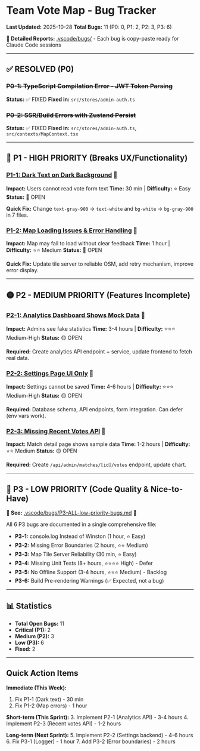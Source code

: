 # Team Vote Map - Bug Tracker

**Last Updated:** 2025-10-28
**Total Bugs:** 11 (P0: 0, P1: 2, P2: 3, P3: 6)

**📁 Detailed Reports:** [.vscode/bugs/](.vscode/bugs/) - Each bug is copy-paste ready for Claude Code sessions

---

## ✅ RESOLVED (P0)

### ~~P0-1: TypeScript Compilation Error - JWT Token Parsing~~
**Status:** ✅ FIXED
**Fixed in:** `src/stores/admin-auth.ts`

### ~~P0-2: SSR/Build Errors with Zustand Persist~~
**Status:** ✅ FIXED
**Fixed in:** `src/stores/admin-auth.ts`, `src/contexts/MapContext.tsx`

---

## 🔴 P1 - HIGH PRIORITY (Breaks UX/Functionality)

### [P1-1: Dark Text on Dark Background](.vscode/bugs/P1-1-dark-text-on-dark-background.md) 🔗
**Impact:** Users cannot read vote form text
**Time:** 30 min | **Difficulty:** ⭐ Easy
**Status:** 🔴 OPEN

**Quick Fix:** Change `text-gray-900` → `text-white` and `bg-white` → `bg-gray-900` in 7 files.

### [P1-2: Map Loading Issues & Error Handling](.vscode/bugs/P1-2-map-loading-error-handling.md) 🔗
**Impact:** Map may fail to load without clear feedback
**Time:** 1 hour | **Difficulty:** ⭐⭐ Medium
**Status:** 🔴 OPEN

**Quick Fix:** Update tile server to reliable OSM, add retry mechanism, improve error display.

---

## 🟡 P2 - MEDIUM PRIORITY (Features Incomplete)

### [P2-1: Analytics Dashboard Shows Mock Data](.vscode/bugs/P2-1-analytics-mock-data.md) 🔗
**Impact:** Admins see fake statistics
**Time:** 3-4 hours | **Difficulty:** ⭐⭐⭐ Medium-High
**Status:** 🟡 OPEN

**Required:** Create analytics API endpoint + service, update frontend to fetch real data.

### [P2-2: Settings Page UI Only](.vscode/bugs/P2-2-settings-backend.md) 🔗
**Impact:** Settings cannot be saved
**Time:** 4-6 hours | **Difficulty:** ⭐⭐⭐ Medium-High
**Status:** 🟡 OPEN

**Required:** Database schema, API endpoints, form integration. Can defer (env vars work).

### [P2-3: Missing Recent Votes API](.vscode/bugs/P2-3-recent-votes-api.md) 🔗
**Impact:** Match detail page shows sample data
**Time:** 1-2 hours | **Difficulty:** ⭐⭐ Medium
**Status:** 🟡 OPEN

**Required:** Create `/api/admin/matches/[id]/votes` endpoint, update chart.

---

## 🔵 P3 - LOW PRIORITY (Code Quality & Nice-to-Have)

**📄 See:** [.vscode/bugs/P3-ALL-low-priority-bugs.md](.vscode/bugs/P3-ALL-low-priority-bugs.md) 🔗

All 6 P3 bugs are documented in a single comprehensive file:

- **P3-1:** console.log Instead of Winston (1 hour, ⭐ Easy)
- **P3-2:** Missing Error Boundaries (2 hours, ⭐⭐ Medium)
- **P3-3:** Map Tile Server Reliability (30 min, ⭐ Easy)
- **P3-4:** Missing Unit Tests (8+ hours, ⭐⭐⭐⭐ High) - Defer
- **P3-5:** No Offline Support (3-4 hours, ⭐⭐⭐ Medium) - Backlog
- **P3-6:** Build Pre-rendering Warnings (✅ Expected, not a bug)

---

## 📊 Statistics

- **Total Open Bugs:** 11
- **Critical (P1):** 2
- **Medium (P2):** 3
- **Low (P3):** 6
- **Fixed:** 2

---

## Quick Action Items

**Immediate (This Week):**
1. Fix P1-1 (Dark text) - 30 min
2. Fix P1-2 (Map errors) - 1 hour

**Short-term (This Sprint):**
3. Implement P2-1 (Analytics API) - 3-4 hours
4. Implement P2-3 (Recent votes API) - 1-2 hours

**Long-term (Next Sprint):**
5. Implement P2-2 (Settings backend) - 4-6 hours
6. Fix P3-1 (Logger) - 1 hour
7. Add P3-2 (Error boundaries) - 2 hours
